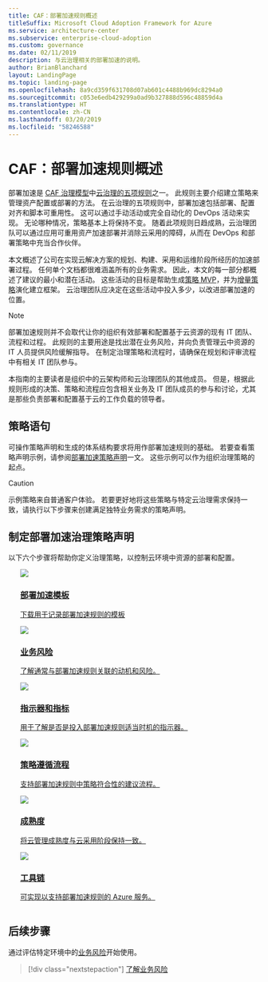 ```yaml
---
title: CAF：部署加速规则概述
titleSuffix: Microsoft Cloud Adoption Framework for Azure
ms.service: architecture-center
ms.subservice: enterprise-cloud-adoption
ms.custom: governance
ms.date: 02/11/2019
description: 与云治理相关的部署加速的说明。
author: BrianBlanchard
layout: LandingPage
ms.topic: landing-page
ms.openlocfilehash: 8a9cd359f631708d07ab601c4488b969dc8294a0
ms.sourcegitcommit: c053e6edb429299a0ad9b327888d596c48859d4a
ms.translationtype: HT
ms.contentlocale: zh-CN
ms.lasthandoff: 03/20/2019
ms.locfileid: "58246588"
---
```

# <a name="caf-deployment-acceleration-discipline-overview"></a>CAF：部署加速规则概述

部署加速是 [CAF 治理模型](../overview.md)中[云治理的五项规则](../governance-disciplines.md)之一。 此规则主要介绍建立策略来管理资产配置或部署的方法。 在云治理的五项规则中，部署加速包括部署、配置对齐和脚本可重用性。 这可以通过手动活动或完全自动化的 DevOps 活动来实现。 无论哪种情况，策略基本上将保持不变。 随着此项规则日趋成熟，云治理团队可以通过应用可重用资产加速部署并消除云采用的障碍，从而在 DevOps 和部署策略中充当合作伙伴。

本文概述了公司在实现云解决方案的规划、构建、采用和运维阶段所经历的加速部署过程。 任何单个文档都很难涵盖所有的业务需求。 因此，本文的每一部分都概述了建议的最小和潜在活动。 这些活动的目标是帮助生成[策略 MVP](../policy-compliance/overview.md#minimum-viable-product-mvp-for-policy)，并为[增量策略](../policy-compliance/overview.md#incremental-policy-growth)演化建立框架。 云治理团队应决定在这些活动中投入多少，以改进部署加速的位置。

> [!NOTE]
> 部署加速规则并不会取代让你的组织有效部署和配置基于云资源的现有 IT 团队、流程和过程。 此规则的主要用途是找出潜在业务风险，并向负责管理云中资源的 IT 人员提供风险缓解指导。 在制定治理策略和流程时，请确保在规划和评审流程中有相关 IT 团队参与。

本指南的主要读者是组织中的云架构师和云治理团队的其他成员。 但是，根据此规则形成的决策、策略和流程应包含相关业务及 IT 团队成员的参与和讨论，尤其是那些负责部署和配置基于云的工作负载的领导者。

## <a name="policy-statements"></a>策略语句

可操作策略声明和生成的体系结构要求将用作部署加速规则的基础。 若要查看策略声明示例，请参阅[部署加速策略声明](./policy-statements.md)一文。 这些示例可以作为组织治理策略的起点。

> [!CAUTION]
> 示例策略来自普通客户体验。 若要更好地将这些策略与特定云治理需求保持一致，请执行以下步骤来创建满足独特业务需求的策略声明。

## <a name="developing-deployment-acceleration-governance-policy-statements"></a>制定部署加速治理策略声明

以下六个步骤将帮助你定义治理策略，以控制云环境中资源的部署和配置。

<!-- markdownlint-disable MD033 -->

<ul class="panelContent cardsE">
<li style="display: flex; flex-direction: column;">
    <a href="./template.md">
        <div class="cardSize">
            <div class="cardPadding" >
                <div class="card" >
                    <div class="cardImageOuter">
                        <div class="cardImage">
                            <img src="../../_images/governance/process-template.png" class="x-hidden-focus"/>
                        </div>
                    </div>
                    <div class="cardText" style="padding-left:0px;">
                        <h3>部署加速模板</h3>
                        <p class="x-hidden-focus">下载用于记录部署加速规则的模板</p>
                    </div>
                </div>
            </div>
        </div>
    </a>
</li><li style="display: flex; flex-direction: column;">
    <a href="./business-risks.md">
        <div class="cardSize">
            <div class="cardPadding" >
                <div class="card" >
                    <div class="cardImageOuter">
                        <div class="cardImage">
                            <img src="../../_images/governance/process-risks.png" class="x-hidden-focus"/>
                        </div>
                    </div>
                    <div class="cardText" style="padding-left:0px;">
                        <h3>业务风险</h3>
                        <p class="x-hidden-focus">了解通常与部署加速规则关联的动机和风险。</p>
                    </div>
                </div>
            </div>
        </div>
    </a>
</li>
<li style="display: flex; flex-direction: column;">
    <a href="./metrics-tolerance.md">
        <div class="cardSize">
            <div class="cardPadding" >
                <div class="card" >
                    <div class="cardImageOuter">
                        <div class="cardImage">
                            <img src="../../_images/governance/process-metrics.png" class="x-hidden-focus"/>
                        </div>
                    </div>
                    <div class="cardText" style="padding-left:0px;">
                        <h3>指示器和指标</h3>
                        <p class="x-hidden-focus">用于了解是否是投入部署加速规则适当时机的指示器。</p>
                    </div>
                </div>
            </div>
        </div>
    </a>
</li>
<li style="display: flex; flex-direction: column;">
    <a href="./compliance-processes.md">
        <div class="cardSize">
            <div class="cardPadding" >
                <div class="card" >
                    <div class="cardImageOuter">
                        <div class="cardImage">
                            <img src="../../_images/governance/process-enforce.png" class="x-hidden-focus"/>
                        </div>
                    </div>
                    <div class="cardText" style="padding-left:0px;">
                        <h3>策略遵循流程</h3>
                        <p class="x-hidden-focus">支持部署加速规则中策略符合性的建议流程。</p>
                    </div>
                </div>
            </div>
        </div>
    </a>
</li>
<li style="display: flex; flex-direction: column;">
    <a href="./discipline-improvement.md">
        <div class="cardSize">
            <div class="cardPadding" >
                <div class="card" >
                    <div class="cardImageOuter">
                        <div class="cardImage">
                            <img src="../../_images/governance/process-maturity.png" class="x-hidden-focus"/>
                        </div>
                    </div>
                    <div class="cardText" style="padding-left:0px;">
                        <h3>成熟度</h3>
                        <p class="x-hidden-focus">将云管理成熟度与云采用阶段保持一致。</p>
                    </div>
                </div>
            </div>
        </div>
    </a>
</li>
<li style="display: flex; flex-direction: column;">
    <a href="./toolchain.md">
        <div class="cardSize">
            <div class="cardPadding" >
                <div class="card" >
                    <div class="cardImageOuter">
                        <div class="cardImage">
                            <img src="../../_images/governance/process-toolchain.png" class="x-hidden-focus"/>
                        </div>
                    </div>
                    <div class="cardText" style="padding-left:0px;">
                        <h3>工具链</h3>
                        <p class="x-hidden-focus">可实现以支持部署加速规则的 Azure 服务。</p>
                    </div>
                </div>
            </div>
        </div>
    </a>
</li>
</ul>

## <a name="next-steps"></a>后续步骤

通过评估特定环境中的[业务风险](./business-risks.md)开始使用。

> [!div class="nextstepaction"]
> [了解业务风险](./business-risks.md)

<!-- markdownlint-enable MD033 -->